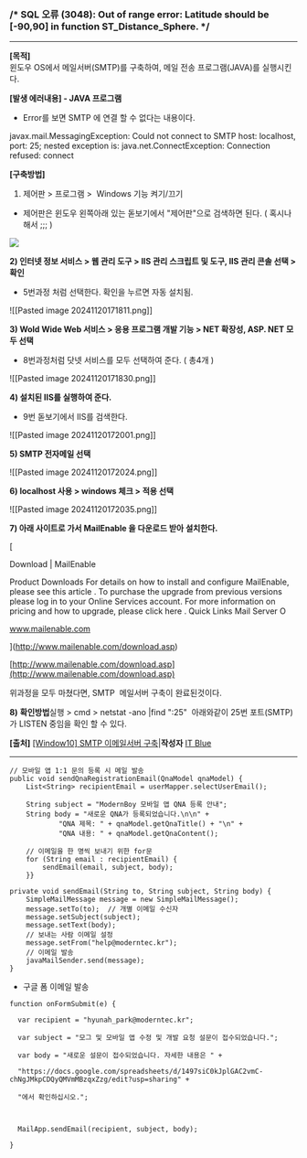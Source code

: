 ### /* SQL 오류 (3048): Out of range error: Latitude should be [-90,90] in function ST_Distance_Sphere. */


-----
**[목적]**  
윈도우 OS에서 메일서버(SMTP)를 구축하여, 메일 전송 프로그램(JAVA)를 실행시킨다.

**[발생 에러내용] - JAVA 프로그램**  
- Error를 보면 SMTP 에 연결 할 수 없다는 내용이다.

javax.mail.MessagingException: Could not connect to SMTP host: localhost, port: 25; nested exception is: java.net.ConnectException: Connection refused: connect

**[구축방법]**  
1) 제어판 > 프로그램 >  Windows 기능 켜기/끄기  
- 제어판은 윈도우 왼쪽아래 있는 돋보기에서 "제어판"으로 검색하면 된다. ( 혹시나 해서 ;;; )

![](https://postfiles.pstatic.net/MjAxODA1MDRfMjc2/MDAxNTI1MzY2ODc5Njgx.O1AIpDU2bIqm7RSlofHANMTWyLjashMhDe5gQFkla-0g.xih2Etx4zi4N5ro8YXkm6kiZ5KYEM9pN1GtDCuxegpkg.PNG.blueday9404/image_8131934741525365942787.png?type=w580)

**2) 인터넷 정보 서비스 > 웹 관리 도구 > IIS 관리 스크립트 및 도구, IIS 관리 콘솔 선택 > 확인**  
- 5번과정 처럼 선택한다. 확인을 누르면 자동 설치됨.

![[Pasted image 20241120171811.png]]

**3) Wold Wide Web 서비스 > 응용 프로그램 개발 기능 > NET 확장성, ASP. NET 모두 선택**  
- 8번과정처럼 닷넷 서비스를 모두 선택하여 준다. ( 총4개 )

![[Pasted image 20241120171830.png]]

**4) 설치된 IIS를 실행하여 준다.**  
- 9번 돋보기에서 IIS를 검색한다.

![[Pasted image 20241120172001.png]]

**5) SMTP 전자메일 선택**

![[Pasted image 20241120172024.png]]

**6) localhost 사용 > windows 체크 > 적용 선택**

![[Pasted image 20241120172035.png]]

**7) 아래 사이트로 가서 MailEnable 을 다운로드 받아 설치한다.**

[

Download | MailEnable

Product Downloads For details on how to install and configure MailEnable, please see this article . To purchase the upgrade from previous versions please log in to your Online Services account. For more information on pricing and how to upgrade, please click here . Quick Links Mail Server O

www.mailenable.com



](http://www.mailenable.com/download.asp)

  
[http://www.mailenable.com/download.asp](http://www.mailenable.com/download.asp)

위과정을 모두 마쳤다면, SMTP  메일서버 구축이 완료된것이다.

**8)** **확인방법**실행 > cmd > netstat -ano |find ":25"  아래와같이 25번 포트(SMTP) 가 LISTEN 중임을 확인 할 수 있다.

**[출처]** [[Window10] SMTP 이메일서버 구축](https://blog.naver.com/blueday9404/221267712539)|**작성자** [IT Blue](https://blog.naver.com/blueday9404)

----
```
// 모바일 앱 1:1 문의 등록 시 메일 발송  
public void sendQnaRegistrationEmail(QnaModel qnaModel) {  
    List<String> recipientEmail = userMapper.selectUserEmail();  
  
    String subject = "ModernBoy 모바일 앱 QNA 등록 안내";  
    String body = "새로운 QNA가 등록되었습니다.\n\n" +  
            "QNA 제목: " + qnaModel.getQnaTitle() + "\n" +  
            "QNA 내용: " + qnaModel.getQnaContent();  
  
    // 이메일을 한 명씩 보내기 위한 for문  
    for (String email : recipientEmail) {  
        sendEmail(email, subject, body);  
    }}  
  
private void sendEmail(String to, String subject, String body) {  
    SimpleMailMessage message = new SimpleMailMessage();  
    message.setTo(to);  // 개별 이메일 수신자  
    message.setSubject(subject);  
    message.setText(body);  
    // 보내는 사람 이메일 설정  
    message.setFrom("help@moderntec.kr");  
    // 이메일 발송  
    javaMailSender.send(message);  
}

```

- 구글 폼 이메일 발송 

```
function onFormSubmit(e) {

  var recipient = "hyunah_park@moderntec.kr";

  var subject = "모그 및 모바일 앱 수정 및 개발 요청 설문이 접수되었습니다.";

  var body = "새로운 설문이 접수되었습니다. 자세한 내용은 " +

  "https://docs.google.com/spreadsheets/d/1497siC0kJplGAC2vmC-chNgJMkpCDQyQMVmMBzqxZzg/edit?usp=sharing" +

  "에서 확인하십시오.";

  

  MailApp.sendEmail(recipient, subject, body);

}
```